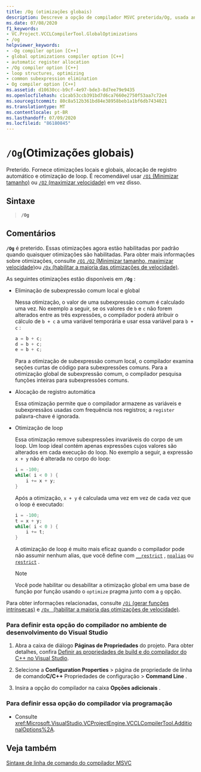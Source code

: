 ```yaml
---
title: /Og (otimizações globais)
description: Descreve a opção de compilador MSVC preterida/Og, usada anteriormente para habilitar otimizações globais.
ms.date: 07/08/2020
f1_keywords:
- VC.Project.VCCLCompilerTool.GlobalOptimizations
- /og
helpviewer_keywords:
- -Og compiler option [C++]
- global optimizations compiler option [C++]
- automatic register allocation
- /Og compiler option [C++]
- loop structures, optimizing
- common subexpression elimination
- Og compiler option [C++]
ms.assetid: d10630cc-b9cf-4e97-bde3-8d7ee79e9435
ms.openlocfilehash: c1cab53ccb391bd7d6ca7660e2750f53aa7c72e4
ms.sourcegitcommit: 80c8a512b361bd84e38958beb1a1bf6db7434021
ms.translationtype: MT
ms.contentlocale: pt-BR
ms.lasthandoff: 07/09/2020
ms.locfileid: "86180845"
---
```

# <a name="og-global-optimizations"></a>`/Og`(Otimizações globais)

Preterido. Fornece otimizações locais e globais, alocação de registro automático e otimização de loop. É recomendável usar [ `/O1` (Minimizar tamanho)](o1-o2-minimize-size-maximize-speed.md) ou [ `/O2` (maximizar velocidade)](o1-o2-minimize-size-maximize-speed.md) em vez disso.

## <a name="syntax"></a>Sintaxe

> **`/Og`**

## <a name="remarks"></a>Comentários

**`/Og`** é preterido. Essas otimizações agora estão habilitadas por padrão quando quaisquer otimizações são habilitadas. Para obter mais informações sobre otimizações, consulte [ `/O1` `/O2` (Minimizar tamanho, maximizar velocidade)](o1-o2-minimize-size-maximize-speed.md)ou [ `/Ox` (habilitar a maioria das otimizações de velocidade)](ox-full-optimization.md).

As seguintes otimizações estão disponíveis em **`/Og`** :

- Eliminação de subexpressão comum local e global

   Nessa otimização, o valor de uma subexpressão comum é calculado uma vez. No exemplo a seguir, se os valores de `b` e `c` não forem alterados entre as três expressões, o compilador poderá atribuir o cálculo de `b + c` a uma variável temporária e usar essa variável para `b + c` :

    ```C
    a = b + c;
    d = b + c;
    e = b + c;
    ```

   Para a otimização de subexpressão comum local, o compilador examina seções curtas de código para subexpressões comuns. Para a otimização global de subexpressão comum, o compilador pesquisa funções inteiras para subexpressões comuns.

- Alocação de registro automática

   Essa otimização permite que o compilador armazene as variáveis e subexpressãos usadas com frequência nos registros; a `register` palavra-chave é ignorada.

- Otimização de loop

   Essa otimização remove subexpressões invariáveis do corpo de um loop. Um loop ideal contém apenas expressões cujos valores são alterados em cada execução do loop. No exemplo a seguir, a expressão `x + y` não é alterada no corpo do loop:

    ```C
    i = -100;
    while( i < 0 ) {
        i += x + y;
    }
    ```

   Após a otimização, `x + y` é calculada uma vez em vez de cada vez que o loop é executado:

    ```C
    i = -100;
    t = x + y;
    while( i < 0 ) {
        i += t;
    }
    ```

   A otimização de loop é muito mais eficaz quando o compilador pode não assumir nenhum alias, que você define com [`__restrict`](../../cpp/extension-restrict.md) , [`noalias`](../../cpp/noalias.md) ou [`restrict`](../../cpp/restrict.md) .

   > [!NOTE]
   > Você pode habilitar ou desabilitar a otimização global em uma base de função por função usando o `optimize` pragma junto com a `g` opção.

Para obter informações relacionadas, consulte [ `/Oi` (gerar funções intrínsecas)](oi-generate-intrinsic-functions.md) e [ `/Ox ` (habilitar a maioria das otimizações de velocidade)](ox-full-optimization.md).

### <a name="to-set-this-compiler-option-in-the-visual-studio-development-environment"></a>Para definir esta opção do compilador no ambiente de desenvolvimento do Visual Studio

1. Abra a caixa de diálogo **Páginas de Propriedades** do projeto. Para obter detalhes, confira [Definir as propriedades de build e do compilador do C++ no Visual Studio](../working-with-project-properties.md).

1. Selecione a **Configuration Properties**  >  página de propriedade de linha de comando**C/C++** Propriedades de configuração  >  **Command Line** .

1. Insira a opção do compilador na caixa **Opções adicionais** .

### <a name="to-set-this-compiler-option-programmatically"></a>Para definir essa opção do compilador via programação

- Consulte <xref:Microsoft.VisualStudio.VCProjectEngine.VCCLCompilerTool.AdditionalOptions%2A>.

## <a name="see-also"></a>Veja também

[Sintaxe de linha de comando do compilador MSVC](compiler-command-line-syntax.md)

